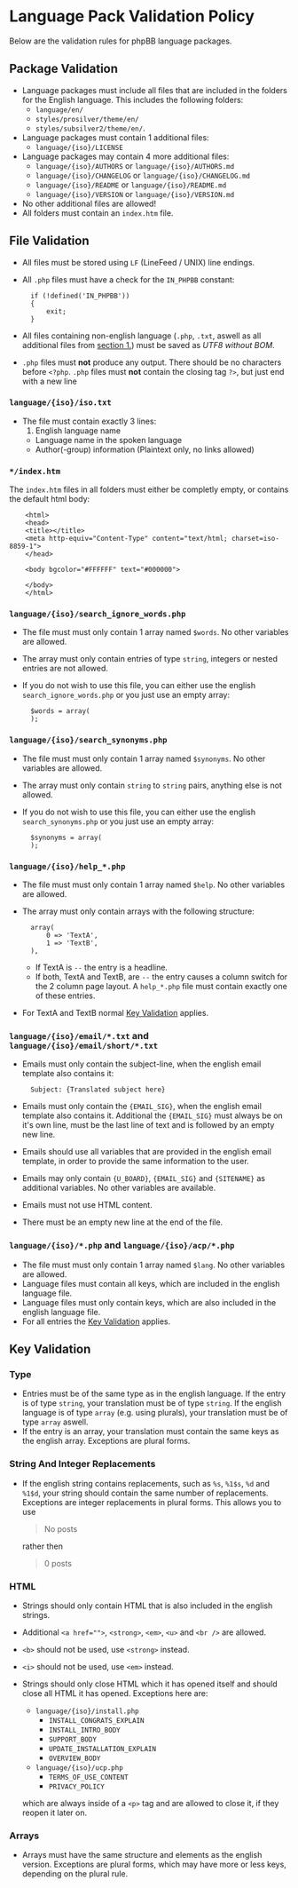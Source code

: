 # Language Pack Validation Policy

Below are the validation rules for phpBB language packages.

## Package Validation
* Language packages must include all files that are included in the folders for the English language. This includes the following folders:
	+ `language/en/`
	+ `styles/prosilver/theme/en/`
	+ `styles/subsilver2/theme/en/`.
* Language packages must contain 1 additional files:
	+ `language/{iso}/LICENSE`
* Language packages may contain 4 more additional files: 
	+ `language/{iso}/AUTHORS` or `language/{iso}/AUTHORS.md`
	+ `language/{iso}/CHANGELOG` or `language/{iso}/CHANGELOG.md`
	+ `language/{iso}/README` or `language/{iso}/README.md`
	+ `language/{iso}/VERSION` or `language/{iso}/VERSION.md`
* No other additional files are allowed!
* All folders must contain an `index.htm` file.		

## File Validation
* All files must be stored using `LF` (LineFeed / UNIX) line endings.
* All `.php` files must have a check for the `IN_PHPBB` constant: 

		if (!defined('IN_PHPBB'))
		{
			exit;
		}
* All files containing non-english language (`.php`, `.txt`, aswell as all additional files from [section 1.](#package-validation "Package Validation")) must be saved as *UTF8 without BOM*.
* `.php` files must **not** produce any output. There should be no characters before `<?php`.
`.php` files must **not** contain the closing tag `?>`, but just end with a new line

### `language/{iso}/iso.txt`
* The file must contain exactly 3 lines:
	1. English language name
	+ Language name in the spoken language
	+ Author(-group) information (Plaintext only, no links allowed)

### `*/index.htm`
The `index.htm` files in all folders must either be completly empty, or contains the default html body:

		<html>
		<head>
		<title></title>
		<meta http-equiv="Content-Type" content="text/html; charset=iso-8859-1">
		</head>
		
		<body bgcolor="#FFFFFF" text="#000000">
		
		</body>
		</html>
		
### `language/{iso}/search_ignore_words.php`
* The file must must only contain 1 array named `$words`. No other variables are allowed.
* The array must only contain entries of type `string`, integers or nested entries are not allowed.
* If you do not wish to use this file, you can either use the english `search_ignore_words.php` or you just use an empty array:

		$words = array(
		);
		
### `language/{iso}/search_synonyms.php`
* The file must must only contain 1 array named `$synonyms`. No other variables are allowed.
* The array must only contain `string` to `string` pairs, anything else is not allowed.
* If you do not wish to use this file, you can either use the english `search_synonyms.php` or you just use an empty array:

		$synonyms = array(
		);
		
### `language/{iso}/help_*.php`
* The file must must only contain 1 array named `$help`. No other variables are allowed.
* The array must only contain arrays with the following structure:

		array(
			0 => 'TextA',
			1 => 'TextB',
		),

	+ If TextA is `--` the entry is a headline.
	+ If both, TextA and TextB, are `--` the entry causes a column switch for the 2 column page layout. A `help_*.php` file must contain exactly one of these entries.
* For TextA and TextB normal [Key Validation](#key-validation) applies.
		
### `language/{iso}/email/*.txt` and `language/{iso}/email/short/*.txt`
* Emails must only contain the subject-line, when the english email template also contains it:

		Subject: {Translated subject here}
* Emails must only contain the `{EMAIL_SIG}`, when the english email template also contains it. Additional the `{EMAIL_SIG}` must always be on it's own line, must be the last line of text and is followed by an empty new line.
* Emails should use all variables that are provided in the english email template, in order to provide the same information to the user.
* Emails may only contain `{U_BOARD}`, `{EMAIL_SIG}` and `{SITENAME}` as additional variables. No other variables are available.
* Emails must not use HTML content.
* There must be an empty new line at the end of the file.
		
### `language/{iso}/*.php` and  `language/{iso}/acp/*.php`
* The file must must only contain 1 array named `$lang`. No other variables are allowed.
* Language files must contain all keys, which are included in the english language file.
* Language files must only contain keys, which are also included in the english language file.
* For all entries the [Key Validation](#key-validation) applies.
	

## Key Validation

### Type
* Entries must be of the same type as in the english language. If the entry is of type `string`, your translation must be of type `string`. If the english language is of type `array` (e.g. using plurals), your translation must be of type `array` aswell.
* If the entry is an array, your translation must contain the same keys as the english array. Exceptions are plural forms.

### String And Integer Replacements
* If the english string contains replacements, such as `%s`, `%1$s`, `%d` and `%1$d`, your string should contain the same number of replacements. Exceptions are integer replacements in plural forms. This allows you to use 
	> No posts

	rather then
	> 0 posts

### HTML
* Strings should only contain HTML that is also included in the english strings.
* Additional `<a href="">`, `<strong>`, `<em>`, `<u>` and `<br />` are allowed.
* `<b>` should not be used, use `<strong>` instead.
* `<i>` should not be used, use `<em>` instead.
* Strings should only close HTML which it has opened itself and should close all HTML it has opened. Exceptions here are:
	+ `language/{iso}/install.php`
		* `INSTALL_CONGRATS_EXPLAIN`
		* `INSTALL_INTRO_BODY`
		* `SUPPORT_BODY`
		* `UPDATE_INSTALLATION_EXPLAIN`
		* `OVERVIEW_BODY`
	+ `language/{iso}/ucp.php`
		* `TERMS_OF_USE_CONTENT`
		* `PRIVACY_POLICY`

	which are always inside of a `<p>` tag and are allowed to close it, if they reopen it later on.

### Arrays
* Arrays must have the same structure and elements as the english version. Exceptions are plural forms, which may have more or less keys, depending on the plural rule.